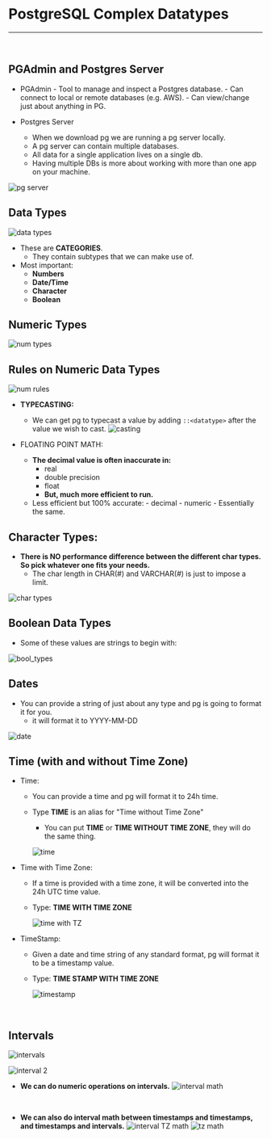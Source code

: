 # PostgreSQL Complex Datatypes

<hr>
<br>

## PGAdmin and Postgres Server

- PGAdmin - Tool to manage and inspect a Postgres database. - Can connect to local or remote databases (e.g. AWS). - Can view/change just about anything in PG.
  <br>

- Postgres Server
  - When we download pg we are running a pg server locally.
  - A pg server can contain multiple databases.
  - All data for a single application lives on a single db.
  - Having multiple DBs is more about working with more than one app on your machine.

![pg server](../resources/pg_server.JPG)
<br>

## Data Types

![data types](../resources/data_types.JPG)

- These are **CATEGORIES**.
  - They contain subtypes that we can make use of.
- Most important:
  - **Numbers**
  - **Date/Time**
  - **Character**
  - **Boolean**
    <br>

## Numeric Types

![num types](../resources/num_types.JPG)
<br>

## Rules on Numeric Data Types

![num rules](../resources/num_rules.JPG)

- **TYPECASTING:**

  - We can get pg to typecast a value by adding `::<datatype>` after the value we wish to cast.
    ![casting](../resources/casting.JPG)
    <br>

- FLOATING POINT MATH:
  - **The decimal value is often inaccurate in:**
    - real
    - double precision
    - float
    - **But, much more efficient to run.**
  - Less efficient but 100% accurate: - decimal - numeric - Essentially the same.
    <br>

## Character Types:

- **There is NO performance difference between the different char types. So pick whatever one fits your needs.**
  - The char length in CHAR(#) and VARCHAR(#) is just to impose a limit.

![char types](../resources/char_types.JPG)
<br>

## Boolean Data Types

- Some of these values are strings to begin with:

![bool_types](../resources/bool_types.JPG)
<br>

## Dates

- You can provide a string of just about any type and pg is going to format it for you.
  - it will format it to YYYY-MM-DD

![date](../resources/date.JPG)
<br>

## Time (with and without Time Zone)

- Time:
  - You can provide a time and pg will format it to 24h time.
  - Type **TIME** is an alias for "Time without Time Zone"
    - You can put **TIME** or **TIME WITHOUT TIME ZONE**, they will do the same thing.

    ![time](../resources/time_no_TZ.JPG)

- Time with Time Zone:
  - If a time is provided with a time zone, it will be converted into the 24h UTC time value.
  - Type: **TIME WITH TIME ZONE**

    ![time with TZ](../resources/Time_with_TZ.JPG)

- TimeStamp:
  - Given a date and time string of any standard format, pg will format it to be a timestamp value.
  - Type: **TIME STAMP WITH TIME ZONE**
   
    ![timestamp](../resources/timestamp.JPG)
<br>

## Intervals

![intervals](../resources/intervals.JPG)

![interval 2](../resources/interval_2.JPG)
<br>

- **We can do numeric operations on intervals.**
  ![interval math](../resources/interval_math.JPG)
<br>

- **We can also do interval math between timestamps and timestamps, and timestamps and intervals.**
  ![interval TZ math](../resources/interval_tz_math.JPG)
  ![tz math](../resources/tz_math.JPG)
<br>

